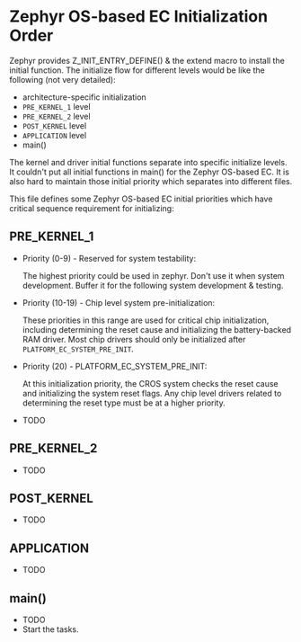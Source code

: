 # Zephyr OS-based EC Initialization Order

Zephyr provides Z_INIT_ENTRY_DEFINE() & the extend macro to install the initial
function. The initialize flow for different levels would be like the following
(not very detailed):
*   architecture-specific initialization
*   `PRE_KERNEL_1` level
*   `PRE_KERNEL_2` level
*   `POST_KERNEL` level
*   `APPLICATION` level
*   main()

The kernel and driver initial functions separate into specific initialize
levels. It couldn't put all initial functions in main() for the Zephyr OS-based
EC. It is also hard to maintain those initial priority which separates into
different files.

This file defines some Zephyr OS-based EC initial priorities which have critical
sequence requirement for initializing:

## PRE_KERNEL_1
*   Priority (0-9) - Reserved for system testability:

    The highest priority could be used in zephyr. Don't use it when system
    development. Buffer it for the following system development & testing.

*   Priority (10-19) - Chip level system pre-initialization:

    These priorities in this range are used for critical chip initialization,
    including determining the reset cause and initializing the battery-backed
    RAM driver. Most chip drivers should only be initialized after
    `PLATFORM_EC_SYSTEM_PRE_INIT`.

*   Priority (20) - PLATFORM_EC_SYSTEM_PRE_INIT:

    At this initialization priority, the CROS system checks the reset cause and
    initializing the system reset flags. Any chip level drivers related to
    determining the reset type must be at a higher priority.

*   TODO

## PRE_KERNEL_2
*   TODO

## POST_KERNEL
*   TODO

## APPLICATION
*   TODO

## main()
*   TODO
*   Start the tasks.
